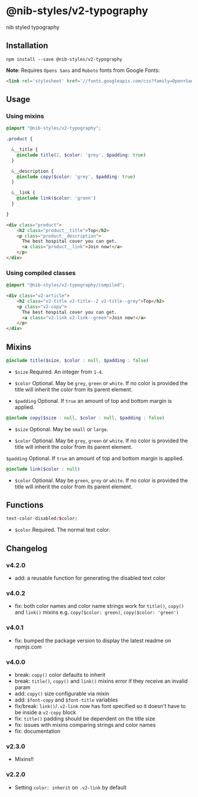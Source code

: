 # @nib-styles/v2-typography

nib styled typography

## Installation

    npm install --save @nib-styles/v2-typography

**Note**: Requires `Opens Sans` and `Roboto` fonts from Google Fonts:

```html
<link rel='stylesheet' href='//fonts.googleapis.com/css?family=Open+Sans:400,700|Roboto:300,700' />
```

## Usage

### Using mixins

```scss
@import "@nib-styles/v2-typography";

.product {

  &__title {
    @include title(2, $color: 'grey', $padding: true)
  }

  &__description {
    @include copy($color: 'grey', $padding: true)
  }

  &__link {
    @include link($color: 'green')
  }

}
```

```html
<div class="product">
    <h2 class="product__title">Top</h2>
    <p class="product__description">
      The best hospital cover you can get.
      <a class="product__link">Join now!</a>
    </p>
</div>
```

### Using compiled classes

```scss
@import "@nib-styles/v2-typography/compiled";
```

```html
<div class="v2-article">
    <h2 class="v2-title v2-title--2 v2-title--grey">Top</h2>
    <p class="v2-copy">
      The best hospital cover you can get.
      <a class="v2-link v2-link--green">Join now!</a>
    </p>
</div>
```

## Mixins

```scss
@include title($size, $color : null, $padding : false)
```

- `$size` Required. An integer from `1-4`.

- `$color` Optional. May be `grey`, `green` or `white`. If no color is provided the title will inherit the color from its parent element.

- `$padding` Optional. If `true` an amount of top and bottom margin is applied.

```scss
@include copy($size : null, $color : null, $padding : false)
```

- `$size` Optional. May be `small` or `large`.

- `$color` Optional. May be `grey`, `green` or `white`. If no color is provided the title will inherit the color from its parent element.

 `$padding` Optional. If `true` an amount of top and bottom margin is applied.


```scss
@include link($color : null)
```

- `$color` Optional. May be `green`, `grey` or `white`. If no color is provided the title will inherit the color from its parent element.

## Functions

```scss
text-color-disabled($color)
```

- `$color` Required. The normal text color.

## Changelog

### v4.2.0

- add: a reusable function for generating the disabled text color

### v4.0.2

- fix: both color names and color name strings work for `title()`, `copy()` and `link()` mixins e.g. `copy($color: green)`, `copy($color: 'green')`

### v4.0.1

- fix: bumped the package version to display the latest readme on npmjs.com

### v4.0.0

- break: `copy()` color defaults to inherit
- break: `title()`, `copy()` and `link()` mixins error if they receive an invalid param
- add: `copy()` size configurable via mixin
- add: `$font-copy` and `$font-title` variables
- fix/break: `link()`/`.v2-link` now has font specified so it doesn't have to be inside a `v2-copy` block
- fix: `title()` padding should be dependent on the title size
- fix: issues with mixins comparing strings and color names
- fix: documentation

### v2.3.0

- Mixins!!

### v2.2.0

- Setting `color: inherit` on `.v2-link` by default
